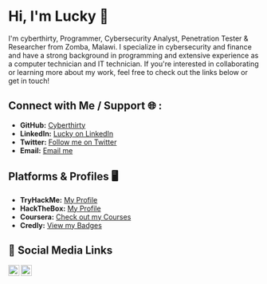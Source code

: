 # Hi, I'm Lucky 👋

I'm cyberthirty, Programmer, Cybersecurity Analyst, Penetration Tester &  Researcher from Zomba, Malawi. I specialize in cybersecurity and finance and have a strong background in programming  and extensive experience as a computer technician and IT technician. If you're interested in collaborating or learning more about my work, feel free to check out the links below or get in touch!
 
## Connect with Me / Support 🌐 :
- **GitHub:** [Cyberthirty](https://github.com/cyberthirty)
- **LinkedIn:** [Lucky on LinkedIn](https://linkedin.com/in/cyber30)
- **Twitter:** [Follow me on Twitter](https://twitter.com/cyberthirty30)
- **Email:** [Email me](mailto:cyberluck@protonmail.com)

## Platforms & Profiles 🖥️
- **TryHackMe:** [My Profile](https://tryhackme.com/p/cyber30)
- **HackTheBox:** [My Profile](https://app.hackthebox.com/profile/1751803)
- **Coursera:** [Check out my Courses](https://www.coursera.org/learner/lucky-ngabuh)
- **Credly:** [View my Badges](https://www.credly.com/users/lucky-ngabuh)

## 🤳 Social Media Links
[<img align="left" alt="cyberthirty30 | Twitter" width="22px" src="https://cdn.jsdelivr.net/npm/simple-icons@v3/icons/twitter.svg" />][twitter]
[<img align="left" alt="Cyber30 | LinkedIn" width="22px" src="https://cdn.jsdelivr.net/npm/simple-icons@v3/icons/linkedin.svg" />][linkedin]

[twitter]: https://twitter.com/cyberthirty30
[linkedin]: https://linkedin.com/in/cyber30
<!--
**cyberthirty/cyberthirty** is a ✨ _special_ ✨ repository because its `README.md` (this file) appears on your GitHub profile.

Here are some ideas to get you started:

- 🔭 I’m currently working on ...
- 🌱 I’m currently learning ...
- 👯 I’m looking to collaborate on ...
- 🤔 I’m looking for help with ...
- 💬 Ask me about ...
- 📫 How to reach me: ...
- 😄 Pronouns: ...
- ⚡ Fun fact: ...
-->
